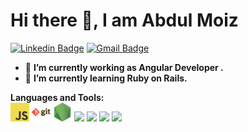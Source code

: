 # Hi there 👋, I am Abdul Moiz

[![Linkedin Badge](https://img.shields.io/badge/-abdulmoiz-blue?style=flat-square&logo=Linkedin&logoColor=white&link=https://www.linkedin.com/in/abdulmoiz321/)](https://www.linkedin.com/in/abdulmoiz321/)
[![Gmail Badge](https://img.shields.io/badge/-abdulmoiz23199@yahoo.com-c14438?style=flat-square&logo=Gmail&logoColor=white&link=mailto:abdulmoiz23199@yahoo.com)](mailto:abdulmoiz23199@yahoo.com)

- 🔭 **I’m currently working as Angular Developer .**
- 🌱 **I’m currently learning Ruby on Rails.**


**Languages and Tools:**  
<img height="30" src="https://raw.githubusercontent.com/github/explore/80688e429a7d4ef2fca1e82350fe8e3517d3494d/topics/javascript/javascript.png">
<img height="30" src="https://github.com/Pythunder/explore/blob/80688e429a7d4ef2fca1e82350fe8e3517d3494d/topics/git/git.png">
<img height="30" src="https://raw.githubusercontent.com/github/explore/80688e429a7d4ef2fca1e82350fe8e3517d3494d/topics/nodejs/nodejs.png">
<img height="30" src="https://angular.io/assets/images/logos/angular/angular.png">
<img height="30" src="https://icon-library.com/images/ruby-on-rails-icon/ruby-on-rails-icon-29.jpg">
<img height="30" src="https://cdn-icons-png.flaticon.com/512/732/732212.png">
<img height="30" src="https://toppng.com/uploads/preview/html-css-js-icons-11563328364gmstz4ubs9.png">
